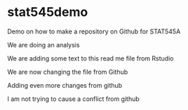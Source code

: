 # stat545demo
Demo on how to make a repository on Github for STAT545A

We are doing an analysis 

We are adding some text to this read me file from Rstudio 

We are now changing the file from Github 

Adding even more changes from github 

I am not trying to cause a conflict from github 
